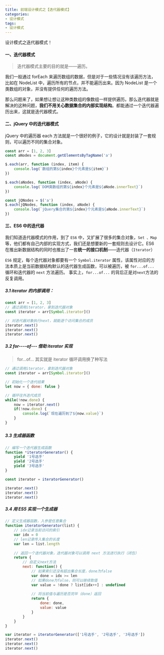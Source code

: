```yaml
---
title: 前端设计模式之【迭代器模式】
categories:
- 设计模式
tags:
- 设计模式
---
```


设计模式之迭代器模式！

<!--more-->



#### 一、迭代器模式

> 迭代器模式主要的目的就是——遍历。

我们一般通过 forEach 来遍历数组的数据，但是对于一些情况没有该遍历方法，比如在 NodeList 中，遍历所有的节点，并不能遍历出来。因为 NodeList 是一个类数组的对象，并没有提供任何的遍历方法。

那么问题来了，如果想让想让这种类数组的像数组一样提供遍历。那么迭代器就是解决的这种问题，**我们不用关心数据集合的内部实现结构**。都能通过一个迭代器遍历出来，这就是迭代器模式。



#### 二、jQuery 中的迭代器模式

jQuery 中的遍历器 each 方法就是一个很好的例子，它的设计就是封装了一套规则，可以遍历不同的集合对象。

```javascript
const arr = [1, 2, 3]
const aNodes = document.getElementsByTagName('a')

$.each(arr, function (index, item) {
    console.log(`数组的第${index}个元素是${item}`)
})

$.each(aNodes, function (index, aNode) {
    console.log(`DOM类数组的第${index}个元素是${aNode.innerText}`)
})

const jQNodes = $('a')
$.each(jQNodes, function (index, aNode) {
    console.log(`jQuery集合的第${index}个元素是${aNode.innerText}`)
})
```



#### 三、ES6 中的迭代器

我们知道迭代器模式的作用，到了 `ES6` 中，又扩展了很多的集合对象，`Set 、Map` 等，他们都有自己内部的实现方式，我们还是想要新的一套规则去设计它。ES6 在推出新数据结构的同时也推出了一套**统一的接口机制**——迭代器（`Iterator`）

`ES6` 规定，每个迭代器对象都要有一个 `Symbol.iterator` 属性，该属性对应的方法本质上是当前数据结构默认的迭代器生成函数，可以被遍历，被 `for...of...` 循环和迭代器的 `next` 方法遍历。 事实上，`for...of...` 的背后正是对`next`方法的反复调用。



##### 3.1 iterator 的内部调用：

```javascript
const arr = [1, 2, 3]
// 通过调用iterator，拿到迭代器对象
const iterator = arr[Symbol.iterator]()

// 对迭代器对象执行next，就能逐个访问集合的成员
iterator.next()
iterator.next()
iterator.next()
```



##### 3.2 for----of--- 借助 iterator 实现

> for...of... 其实就是 iterator 循环调用换了种写法

```javascript
// 通过调用iterator，拿到迭代器对象
const iterator = arr[Symbol.iterator]()

// 初始化一个迭代结果
let now = { done: false }

// 循环往外迭代成员
while(!now.done) {
    now = iterator.next()
    if(!now.done) {
        console.log(`现在遍历到了${now.value}`)
    }
}
```

#####  

##### 3.3 生成器函数

```javascript
// 编写一个迭代器生成函数
function *iteratorGenerator() {
    yield '1号选手'
    yield '2号选手'
    yield '3号选手'
}

const iterator = iteratorGenerator()

iterator.next()
iterator.next()
iterator.next()
```



##### 3.4 用 ES5 实现一个生成器

```javascript
// 定义生成器函数，入参是任意集合
function iteratorGenerator(list) {
    // idx记录当前访问的索引
    var idx = 0
    // len记录传入集合的长度
    var len = list.length
    
    // 返回一个迭代器对象，迭代器对象可以调用 next 方法进行执行（闭包）
    return {
        // 自定义next方法
        next: function() {
            // 如果索引还没有超出集合长度，done为false
            var done = idx >= len
            // 如果done为false，则可以继续取值
            var value = !done ? list[idx++] : undefined
            
            // 将当前值与遍历是否完毕（done）返回
            return {
                done: done,
                value: value
            }
        }
    }
}

var iterator = iteratorGenerator(['1号选手', '2号选手', '3号选手'])
iterator.next()
iterator.next()
iterator.next()
```























































